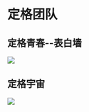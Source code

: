 # 定格团队
## 定格青春--表白墙
[![](love.jpg)](https://love.lyfls.eu.org/)
## 定格宇宙
[![](chat.jpg)](https://chat.lyfls.eu.org)

